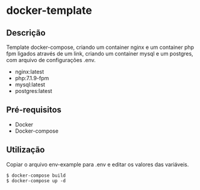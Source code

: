 # docker-template

## Descrição

Template docker-compose, criando um container nginx e um container php fpm ligados através de um link, criando um container mysql e um postgres, com arquivo de configurações .env.

- nginx:latest
- php:7.1.9-fpm
- mysql:latest
- postgres:latest

## Pré-requisitos
- Docker
- Docker-compose

## Utilização

Copiar o arquivo env-example para .env e editar os valores das variáveis.

```
$ docker-compose build
$ docker-compose up -d
```
